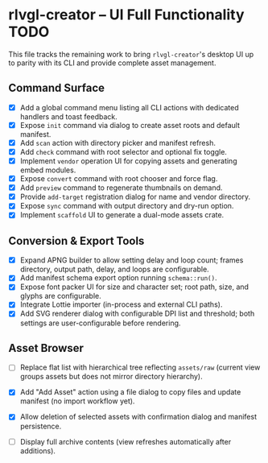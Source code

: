 # rlvgl-creator – UI Full Functionality TODO

This file tracks the remaining work to bring `rlvgl-creator`'s desktop UI up to parity with its CLI and provide complete asset management.

## Command Surface
- [x] Add a global command menu listing all CLI actions with dedicated handlers and toast feedback.
- [x] Expose `init` command via dialog to create asset roots and default manifest.
- [x] Add `scan` action with directory picker and manifest refresh.
- [x] Add `check` command with root selector and optional fix toggle.
- [x] Implement `vendor` operation UI for copying assets and generating embed modules.
- [x] Expose `convert` command with root chooser and force flag.
- [x] Add `preview` command to regenerate thumbnails on demand.
- [x] Provide `add-target` registration dialog for name and vendor directory.
- [x] Expose `sync` command with output directory and dry-run option.
- [x] Implement `scaffold` UI to generate a dual-mode assets crate.

## Conversion & Export Tools
- [x] Expand APNG builder to allow setting delay and loop count; frames directory,
      output path, delay, and loops are configurable.
- [x] Add manifest schema export option running `schema::run()`.
- [x] Expose font packer UI for size and character set; root path,
      size, and glyphs are configurable.
- [x] Integrate Lottie importer (in-process and external CLI paths).
 - [x] Add SVG renderer dialog with configurable DPI list and threshold; both settings are user-configurable before rendering.

## Asset Browser
- [ ] Replace flat list with hierarchical tree reflecting `assets/raw` (current view
      groups assets but does not mirror directory hierarchy).
- [x] Add "Add Asset" action using a file dialog to copy files and update manifest
      (no import workflow yet).
- [x] Allow deletion of selected assets with confirmation dialog and manifest persistence.
- [ ] Display full archive contents (view refreshes automatically after additions).

